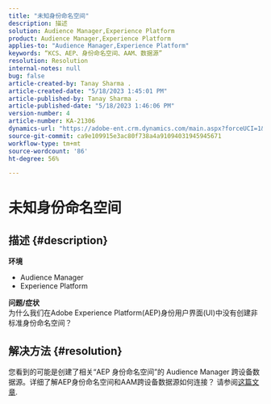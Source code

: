 ```yaml
---
title: "未知身份命名空间"
description: 描述
solution: Audience Manager,Experience Platform
product: Audience Manager,Experience Platform
applies-to: "Audience Manager,Experience Platform"
keywords: “KCS、AEP、身份命名空间、AAM、数据源”
resolution: Resolution
internal-notes: null
bug: false
article-created-by: Tanay Sharma .
article-created-date: "5/18/2023 1:45:01 PM"
article-published-by: Tanay Sharma .
article-published-date: "5/18/2023 1:46:06 PM"
version-number: 4
article-number: KA-21306
dynamics-url: "https://adobe-ent.crm.dynamics.com/main.aspx?forceUCI=1&pagetype=entityrecord&etn=knowledgearticle&id=0d534b2f-82f5-ed11-8848-6045bd006268"
source-git-commit: ca9e109915e3ac80f738a4a91094031945945671
workflow-type: tm+mt
source-wordcount: '86'
ht-degree: 56%

---
```


# 未知身份命名空间

## 描述 {#description}

<b>环境</b>
- Audience Manager
- Experience Platform




<b>问题/症状</b>
<br>为什么我们在Adobe Experience Platform(AEP)身份用户界面(UI)中没有创建非标准身份命名空间？<br>

## 解决方法 {#resolution}


您看到的可能是创建了相关“AEP 身份命名空间”的 Audience Manager 跨设备数据源。详细了解AEP身份命名空间和AAM跨设备数据源如何连接？ 请参阅[这篇文章](https://experienceleague.adobe.com/docs/experience-cloud-kcs/kbarticles/KA-21305.html).
